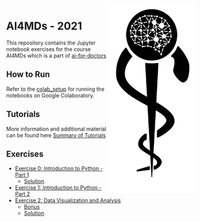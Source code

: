 <img src="images/logo_CS_MS_final.png" height="500" align="right"> 

# AI4MDs - 2021

This repository contains the Jupyter notebook exercises for the course AI4MDs which is a part of [ai-for-doctors](http://ai-for-doctors.com)

## How to Run

Refer to the [colab_setup](documents/colab_setup.md) for running the notebooks on Google Colaboratory.

## Tutorials

More information and additional material can be found here [Summary of Tutorials](documents/ListOfTutorials.md)

## Exercises

- [Exercise 0: Introduction to Python - Part 1](https://colab.research.google.com/github/IFL-CAMP/AI4MDs_21/blob/main/exercises/Exercise_0.ipynb)
  - [Solution](https://colab.research.google.com/github/IFL-CAMP/AI4MDs_21/blob/main/solutions/Exercise_0_Solution.ipynb)
- [Exercise 1: Introduction to Python - Part 2](https://colab.research.google.com/github/IFL-CAMP/AI4MDs_21/blob/main/exercises/Exercise_1.ipynb)
- [Exercise 2: Data Visualization and Analysis](https://colab.research.google.com/github/IFL-CAMP/AI4MDs_21/blob/main/exercises/Exercise_2.ipynb)
  - [Bonus](https://colab.research.google.com/github/IFL-CAMP/AI4MDs_21/blob/main/exercises/Exercise_2_Bonus.ipynb)
  - [Solution](https://colab.research.google.com/github/IFL-CAMP/AI4MDs_21/blob/main/solutions/Exercise_1_Solution.ipynb)